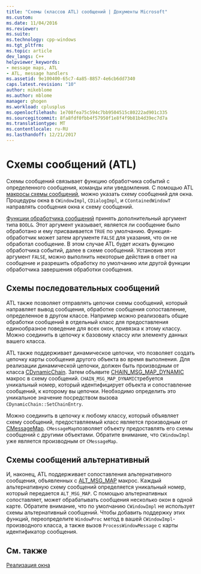 ```yaml
---
title: "Схемы (классов ATL) сообщений | Документы Microsoft"
ms.custom: 
ms.date: 11/04/2016
ms.reviewer: 
ms.suite: 
ms.technology: cpp-windows
ms.tgt_pltfrm: 
ms.topic: article
dev_langs: C++
helpviewer_keywords:
- message maps, ATL
- ATL, message handlers
ms.assetid: 9e100400-65c7-4a85-8857-4e6cb6dd7340
caps.latest.revision: "10"
author: mikeblome
ms.author: mblome
manager: ghogen
ms.workload: cplusplus
ms.openlocfilehash: 1e708fea75c594c7bb9504515c80222ad901c335
ms.sourcegitcommit: 8fa8fdf0fbb4f57950f1e8f4f9b81b4d39ec7d7a
ms.translationtype: MT
ms.contentlocale: ru-RU
ms.lasthandoff: 12/21/2017
---
```

# <a name="message-maps-atl"></a>Схемы сообщений (ATL)
Схемы сообщений связывает функцию обработчика событий с определенного сообщения, команды или уведомления. С помощью ATL [макросы схемы сообщений](../atl/reference/message-map-macros-atl.md), можно указать схему сообщений для окна. Процедуры окна в `CWindowImpl`, `CDialogImpl`, и `CContainedWindowT` направлять сообщения окна к схему сообщений.  
  
 [Функции обработчика сообщений](../atl/message-handler-functions.md) принять дополнительный аргумент типа `BOOL&`. Этот аргумент указывает, является ли сообщение было обработано и ему присваивается `TRUE` по умолчанию. Функция-обработчик может затем аргументе `FALSE` для указания, что он не обработал сообщение. В этом случае ATL будет искать функцию обработчика событий, далее в схеме сообщений. Установив этот аргумент `FALSE`, можно выполнить некоторые действия в ответ на сообщение и разрешить обработку по умолчанию или другой функции обработчика завершения обработки сообщения.  
  
## <a name="chained-message-maps"></a>Схемы последовательных сообщений  
 ATL также позволяет отправлять цепочки схемы сообщений, который направляет вывод сообщения, обработке сообщения сопоставление, определенное в другом классе. Например можно реализовать общие обработки сообщений в отдельный класс для предоставления единообразное поведение для всех окон, привязка к этому классу. Можно соединить в цепочку к базовому классу или элементу данных вашего класса.  
  
 ATL также поддерживает динамическое цепочки, что позволяет создать цепочку карты сообщения другого объекта во время выполнения. Для реализации динамической цепочки, должен быть производным от класса [CDynamicChain](../atl/reference/cdynamicchain-class.md). Затем объявите [CHAIN_MSG_MAP_DYNAMIC](reference/message-map-macros-atl.md#chain_msg_map_dynamic) макрос в схему сообщений. `CHAIN_MSG_MAP_DYNAMIC`требуется уникальный номер, который идентифицирует объекта и сопоставление сообщений, к которому вы цепочки. Необходимо определить это уникальное значение посредством вызова `CDynamicChain::SetChainEntry`.  
  
 Можно соединить в цепочку к любому классу, который объявляет схему сообщений, предоставляемый класс является производным от [CMessageMap](../atl/reference/cmessagemap-class.md). `CMessageMap`позволяет объекту предоставлять его схемы сообщений с другими объектами. Обратите внимание, что `CWindowImpl` уже является производным от `CMessageMap`.  
  
## <a name="alternate-message-maps"></a>Схемы сообщений альтернативный  
 И, наконец, ATL поддерживает сопоставления альтернативного сообщения, объявленных с [ALT_MSG_MAP](reference/message-map-macros-atl.md#alt_msg_map) макрос. Каждый альтернативную схему сообщений определяется уникальный номер, который передается `ALT_MSG_MAP`. С помощью альтернативных сопоставляет, может обрабатывать сообщения несколько окон в одной карте. Обратите внимание, что по умолчанию `CWindowImpl` не использует схемы альтернативный сообщений. Чтобы добавить поддержку этих функций, переопределите `WindowProc` метод в вашей `CWindowImpl`-производного класса, а также вызов `ProcessWindowMessage` с карты идентификатор сообщения.  
  
## <a name="see-also"></a>См. также  
 [Реализация окна](../atl/implementing-a-window.md)

